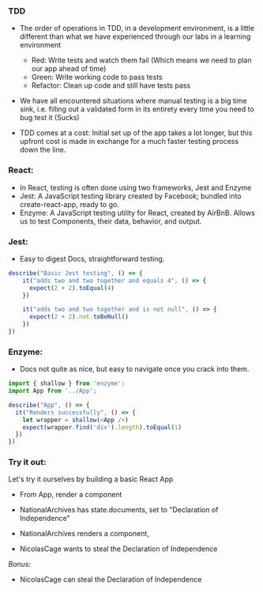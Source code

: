 ### TDD
 - The order of operations in TDD, in a development environment, is a little different than what we have experienced through our labs in a learning environment
    - Red: Write tests and watch them fail (Which means we need to plan our app ahead of time)
    - Green: Write working code to pass tests
    - Refactor: Clean up code and still have tests pass

- We have all encountered situations where manual testing is a big time sink, i.e. filling out a validated form in its entirety every time you need to bug test it (Sucks)

- TDD comes at a cost: Initial set up of the app takes a lot longer, but this upfront cost is made in exchange for a much faster testing process down the line.


### React:
 - In React, testing is often done using two frameworks, Jest and Enzyme
  - Jest: A JavaScript testing library created by Facebook; bundled into create-react-app, ready to go.
  - Enzyme: A JavaScript testing utility for React, created by AirBnB. Allows us to test Components, their data, behavior, and output.

### Jest:
 - Easy to digest Docs, straightforward testing.

 ```javascript
 describe("Basic Jest testing", () => {
     it("adds two and two together and equals 4", () => {
       expect(2 + 2).toEqual(4)
     })

     it("adds two and two together and is not null", () => {
       expect(2 + 2).not.toBeNull()
     })
 })
 ```

### Enzyme:
- Docs not quite as nice, but easy to navigate once you crack into them.

```javascript
import { shallow } from 'enzyme';
import App from '../App';

describe("App", () => {
  it("Renders successfully", () => {
    let wrapper = shallow(<App />)
    expect(wrapper.find('div').length).toEqual(1)
  })
})
```

### Try it out:

Let's try it ourselves by building a basic React App

 - From App, render a component <NationalArchives />

 - NationalArchives has state.documents, set to "Declaration of Independence"
 - NationalArchives renders a component, <NicolasCage />

 - NicolasCage wants to steal the Declaration of Independence

*Bonus:*
 - NicolasCage can steal the Declaration of Independence 
